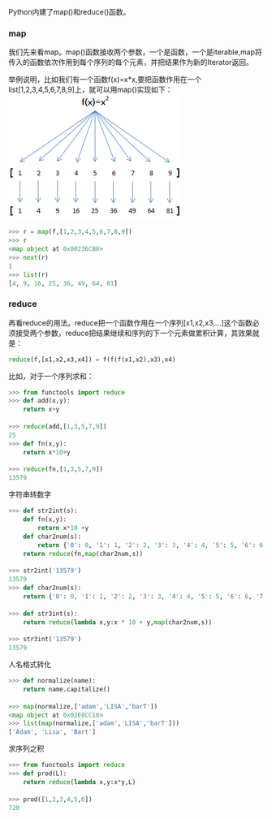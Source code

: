 Python内建了map()和reduce()函数。
### map
我们先来看map。map()函数接收两个参数，一个是函数，一个是iterable,map将传入的函数依次作用到每个序列的每个元素，并把结果作为新的Iterator返回。

举例说明，比如我们有一个函数f(x)=x*x,要把函数作用在一个list[1,2,3,4,5,6,7,8,9]上，就可以用map()实现如下：
![](0.png)
```Python
>>> r = map(f,[1,2,3,4,5,6,7,8,9])
>>> r
<map object at 0x00236CB0>
>>> next(r)
1
>>> list(r)
[4, 9, 16, 25, 36, 49, 64, 81]
```
### reduce
再看reduce的用法。reduce把一个函数作用在一个序列[x1,x2,x3,...]这个函数必须接受两个参数，reduce把结果继续和序列的下一个元素做累积计算，其效果就是：
```Python
reduce(f,[x1,x2,x3,x4]) = f(f(f(x1,x2),x3),x4)
```

比如，对于一个序列求和：
```Python
>>> from functools import reduce
>>> def add(x,y):
	return x+y

>>> reduce(add,[1,3,5,7,9])
25
>>> def fn(x,y):
	return x*10+y

>>> reduce(fn,[1,3,5,7,9])
13579
```
字符串转数字
```Python
>>> def str2int(s):
	def fn(x,y):
		return x*10 +y
	def char2num(s):
		return {'0': 0, '1': 1, '2': 2, '3': 3, '4': 4, '5': 5, '6': 6, '7': 7, '8': 8, '9': 9}[s]
	return reduce(fn,map(char2num,s))

>>> str2int('13579')
13579
>>> def char2num(s):
	return {'0': 0, '1': 1, '2': 2, '3': 3, '4': 4, '5': 5, '6': 6, '7': 7, '8': 8, '9': 9}[s]

>>> def str3int(s):
	return reduce(lambda x,y:x * 10 + y,map(char2num,s))

>>> str3int('13579')
13579
```
人名格式转化
```Python
>>> def normalize(name):
	return name.capitalize()

>>> map(normalize,['adam','LISA','barT'])
<map object at 0x02E8CC10>
>>> list(map(normalize,['adam','LISA','barT']))
['Adam', 'Lisa', 'Bart']

```
求序列之积
```Python
>>> from functools import reduce
>>> def prod(L):
	return reduce(lambda x,y:x*y,L)

>>> prod([1,2,3,4,5,6])
720
```

